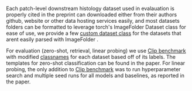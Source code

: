 
Each patch-level downstream histology dataset used in evalauation is properly cited in the preprint can downloaded either from their authors github, website or other data hosting services easily, and most datasets folders can be formatted to leverage torch's ImageFolder Dataset class for ease of use, we provide a few [custom dataset class](/eval/histopathology_datasets.py) for the datasets that arent easily parsed with ImageFolder .

For evaluation (zero-shot, retrieval, linear probing) we use [Clip benchmark](https://github.com/LAION-AI/CLIP_benchmark) with modified [classnames](/eval/en_classnames.json) for each dataset based off of its labels. The templates for zero-shot classification can be found in the paper. For linear probing, the only addition to [Clip benchmark](https://github.com/LAION-AI/CLIP_benchmark) was to run  hyperparameter search and multiple seed runs for all models and baselines, as reported in the paper.

